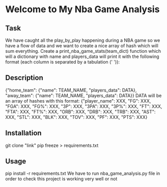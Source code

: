 # Welcome to My Nba Game Analysis

## Task
We have caught all the play_by_play happening during a NBA game so we have a flow of data and we want to create a nice 
array of hash which will sum everything.
Create a print_nba_game_stats(team_dict) function which will a dictionary with name and players_data will print it 
with the following format (each column is separated by a tabulation (' ')):

## Description
{"home_team": {"name": TEAM_NAME, "players_data": DATA}, "away_team": {"name": TEAM_NAME, "players_data": DATA}}
DATA will be an array of hashes with this format:
{"player_name": XXX, "FG": XXX, "FGA": XXX, "FG%": XXX, "3P": XXX, "3PA": XXX, "3P%": XXX, "FT": XXX, "FTA": XXX, 
"FT%": XXX, "ORB": XXX, "DRB": XXX, "TRB": XXX, "AST": XXX, "STL": XXX, "BLK": XXX, "TOV": XXX, "PF": XXX, "PTS": XXX}

## Installation
git clone "link"
pip freeze > requirements.txt

## Usage
pip install -r requirements.txt
We have to run nba_game_analysis.py file in order to check this project is working very well or not

